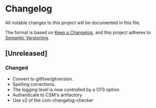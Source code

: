 # Changelog

All notable changes to this project will be documented in this file.

The format is based on [Keep a Changelog](https://keepachangelog.com/en/1.0.0/),
and this project adheres to [Semantic Versioning](https://semver.org/spec/v2.0.0.html).

## [Unreleased]
### Changed
- Convert to gitflow/gitversion.
- Spelling corrections.
- The logging level is now controlled by a CFS option
- Authenticate to CSM's artifactory
- Use v2 of the csm-changelog-checker

